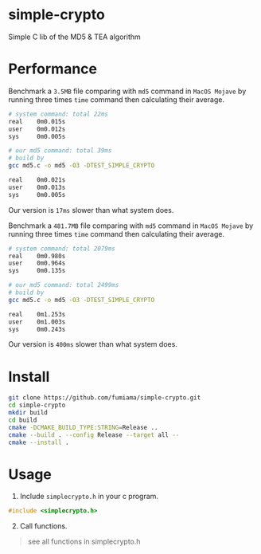 # simple-crypto

Simple C lib of the MD5 & TEA algorithm

# Performance
Benchmark a `3.5MB` file comparing with `md5` command in `MacOS Mojave` by running three times `time` command then calculating their average.
```bash
# system command: total 22ms
real    0m0.015s
user    0m0.012s
sys     0m0.005s

# our md5 command: total 39ms
# build by
gcc md5.c -o md5 -O3 -DTEST_SIMPLE_CRYPTO

real    0m0.021s
user    0m0.013s
sys     0m0.005s
```
Our version is `17ms` slower than what system does.

Benchmark a `481.7MB` file comparing with `md5` command in `MacOS Mojave` by running three times `time` command then calculating their average.
```bash
# system command: total 2079ms
real    0m0.980s
user    0m0.964s
sys     0m0.135s

# our md5 command: total 2499ms
# build by
gcc md5.c -o md5 -O3 -DTEST_SIMPLE_CRYPTO

real    0m1.253s
user    0m1.003s
sys     0m0.243s
```
Our version is `400ms` slower than what system does.

# Install

```bash
git clone https://github.com/fumiama/simple-crypto.git
cd simple-crypto
mkdir build
cd build
cmake -DCMAKE_BUILD_TYPE:STRING=Release ..
cmake --build . --config Release --target all --
cmake --install .
```

# Usage

1. Include `simplecrypto.h` in your c program.
```c
#include <simplecrypto.h>
```
2. Call functions.

> see all functions in simplecrypto.h
